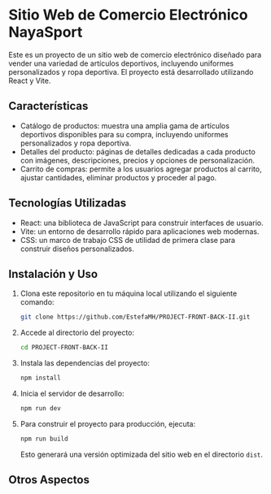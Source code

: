 
# Sitio Web de Comercio Electrónico NayaSport

Este es un proyecto de un sitio web de comercio electrónico diseñado para vender una variedad de artículos deportivos, incluyendo uniformes personalizados y ropa deportiva. El proyecto está desarrollado utilizando React y Vite.

## Características

- Catálogo de productos: muestra una amplia gama de artículos deportivos disponibles para su compra, incluyendo uniformes personalizados y ropa deportiva.
- Detalles del producto: páginas de detalles dedicadas a cada producto con imágenes, descripciones, precios y opciones de personalización.
- Carrito de compras: permite a los usuarios agregar productos al carrito, ajustar cantidades, eliminar productos y proceder al pago.


## Tecnologías Utilizadas

- React: una biblioteca de JavaScript para construir interfaces de usuario.
- Vite: un entorno de desarrollo rápido para aplicaciones web modernas.
-  CSS: un marco de trabajo CSS de utilidad de primera clase para construir  diseños personalizados.


## Instalación y Uso

1. Clona este repositorio en tu máquina local utilizando el siguiente comando:

   ```bash
   git clone https://github.com/EstefaMH/PROJECT-FRONT-BACK-II.git
   ```

2. Accede al directorio del proyecto:

   ```bash
   cd PROJECT-FRONT-BACK-II

   ```

3. Instala las dependencias del proyecto:

   ```bash
   npm install
   ```

4. Inicia el servidor de desarrollo:

   ```bash
   npm run dev
   ```

5. Para construir el proyecto para producción, ejecuta:

   ```bash
   npm run build
   ```

   Esto generará una versión optimizada del sitio web en el directorio `dist`.




##   Otros Aspectos




